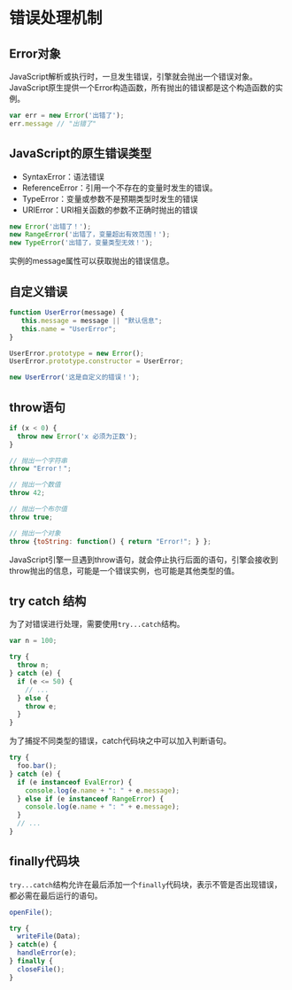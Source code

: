 # 错误处理机制
## Error对象
JavaScript解析或执行时，一旦发生错误，引擎就会抛出一个错误对象。JavaScript原生提供一个Error构造函数，所有抛出的错误都是这个构造函数的实例。
```js
var err = new Error('出错了');
err.message // "出错了"
```

## JavaScript的原生错误类型
- SyntaxError：语法错误
- ReferenceError：引用一个不存在的变量时发生的错误。
- TypeError：变量或参数不是预期类型时发生的错误
- URIError：URI相关函数的参数不正确时抛出的错误

```js
new Error('出错了！');
new RangeError('出错了，变量超出有效范围！');
new TypeError('出错了，变量类型无效！');
```
实例的message属性可以获取抛出的错误信息。

## 自定义错误
```js
function UserError(message) {
   this.message = message || "默认信息";
   this.name = "UserError";
}

UserError.prototype = new Error();
UserError.prototype.constructor = UserError;

new UserError('这是自定义的错误！');
```
## throw语句
```js
if (x < 0) {
  throw new Error('x 必须为正数');
}

// 抛出一个字符串
throw "Error！";

// 抛出一个数值
throw 42;

// 抛出一个布尔值
throw true;

// 抛出一个对象
throw {toString: function() { return "Error!"; } };
```
JavaScript引擎一旦遇到throw语句，就会停止执行后面的语句，引擎会接收到throw抛出的信息，可能是一个错误实例，也可能是其他类型的值。

## try catch 结构
为了对错误进行处理，需要使用`try...catch`结构。
```js
var n = 100;

try {
  throw n;
} catch (e) {
  if (e <= 50) {
    // ...
  } else {
    throw e;
  }
}
```

为了捕捉不同类型的错误，catch代码块之中可以加入判断语句。

```js
try {
  foo.bar();
} catch (e) {
  if (e instanceof EvalError) {
    console.log(e.name + ": " + e.message);
  } else if (e instanceof RangeError) {
    console.log(e.name + ": " + e.message);
  }
  // ...
}
```

## finally代码块
`try...catch`结构允许在最后添加一个`finally`代码块，表示不管是否出现错误，都必需在最后运行的语句。
```js
openFile();

try {
  writeFile(Data);
} catch(e) {
  handleError(e);
} finally {
  closeFile();
}
```